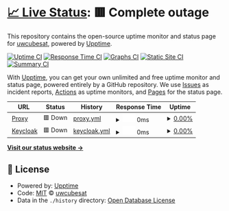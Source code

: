 # [📈 Live Status](https://status.huskysatellitelab.com): <!--live status--> **🟥 Complete outage**

This repository contains the open-source uptime monitor and status page for [uwcubesat](https://status.huskysatellitelab.com), powered by [Upptime](https://github.com/upptime/upptime).

[![Uptime CI](https://github.com/uwcubesat/selfhosted-upptime/workflows/Uptime%20CI/badge.svg)](https://github.com/uwcubesat/selfhosted-upptime/actions?query=workflow%3A%22Uptime+CI%22)
[![Response Time CI](https://github.com/uwcubesat/selfhosted-upptime/workflows/Response%20Time%20CI/badge.svg)](https://github.com/uwcubesat/selfhosted-upptime/actions?query=workflow%3A%22Response+Time+CI%22)
[![Graphs CI](https://github.com/uwcubesat/selfhosted-upptime/workflows/Graphs%20CI/badge.svg)](https://github.com/uwcubesat/selfhosted-upptime/actions?query=workflow%3A%22Graphs+CI%22)
[![Static Site CI](https://github.com/uwcubesat/selfhosted-upptime/workflows/Static%20Site%20CI/badge.svg)](https://github.com/uwcubesat/selfhosted-upptime/actions?query=workflow%3A%22Static+Site+CI%22)
[![Summary CI](https://github.com/uwcubesat/selfhosted-upptime/workflows/Summary%20CI/badge.svg)](https://github.com/uwcubesat/selfhosted-upptime/actions?query=workflow%3A%22Summary+CI%22)

With [Upptime](https://upptime.js.org), you can get your own unlimited and free uptime monitor and status page, powered entirely by a GitHub repository. We use [Issues](https://github.com/uwcubesat/selfhosted-upptime/issues) as incident reports, [Actions](https://github.com/uwcubesat/selfhosted-upptime/actions) as uptime monitors, and [Pages](https://status.huskysatellitelab.com) for the status page.

<!--start: status pages-->
<!-- This summary is generated by Upptime (https://github.com/upptime/upptime) -->
<!-- Do not edit this manually, your changes will be overwritten -->
<!-- prettier-ignore -->
| URL | Status | History | Response Time | Uptime |
| --- | ------ | ------- | ------------- | ------ |
| <img alt="" src="https://icons.duckduckgo.com/ip3/online.huskysatellitelab.com.ico" height="13"> [Proxy](https://online.huskysatellitelab.com) | 🟥 Down | [proxy.yml](https://github.com/UWCubeSat/selfhosted-upptime/commits/HEAD/history/proxy.yml) | <details><summary><img alt="Response time graph" src="./graphs/proxy/response-time-week.png" height="20"> 0ms</summary><br><a href="https://status.huskysat.org/history/proxy"><img alt="Response time 394" src="https://img.shields.io/endpoint?url=https%3A%2F%2Fraw.githubusercontent.com%2FUWCubeSat%2Fselfhosted-upptime%2FHEAD%2Fapi%2Fproxy%2Fresponse-time.json"></a><br><a href="https://status.huskysat.org/history/proxy"><img alt="24-hour response time 0" src="https://img.shields.io/endpoint?url=https%3A%2F%2Fraw.githubusercontent.com%2FUWCubeSat%2Fselfhosted-upptime%2FHEAD%2Fapi%2Fproxy%2Fresponse-time-day.json"></a><br><a href="https://status.huskysat.org/history/proxy"><img alt="7-day response time 0" src="https://img.shields.io/endpoint?url=https%3A%2F%2Fraw.githubusercontent.com%2FUWCubeSat%2Fselfhosted-upptime%2FHEAD%2Fapi%2Fproxy%2Fresponse-time-week.json"></a><br><a href="https://status.huskysat.org/history/proxy"><img alt="30-day response time 0" src="https://img.shields.io/endpoint?url=https%3A%2F%2Fraw.githubusercontent.com%2FUWCubeSat%2Fselfhosted-upptime%2FHEAD%2Fapi%2Fproxy%2Fresponse-time-month.json"></a><br><a href="https://status.huskysat.org/history/proxy"><img alt="1-year response time 425" src="https://img.shields.io/endpoint?url=https%3A%2F%2Fraw.githubusercontent.com%2FUWCubeSat%2Fselfhosted-upptime%2FHEAD%2Fapi%2Fproxy%2Fresponse-time-year.json"></a></details> | <details><summary><a href="https://status.huskysat.org/history/proxy">0.00%</a></summary><a href="https://status.huskysat.org/history/proxy"><img alt="All-time uptime 89.43%" src="https://img.shields.io/endpoint?url=https%3A%2F%2Fraw.githubusercontent.com%2FUWCubeSat%2Fselfhosted-upptime%2FHEAD%2Fapi%2Fproxy%2Fuptime.json"></a><br><a href="https://status.huskysat.org/history/proxy"><img alt="24-hour uptime 0.00%" src="https://img.shields.io/endpoint?url=https%3A%2F%2Fraw.githubusercontent.com%2FUWCubeSat%2Fselfhosted-upptime%2FHEAD%2Fapi%2Fproxy%2Fuptime-day.json"></a><br><a href="https://status.huskysat.org/history/proxy"><img alt="7-day uptime 0.00%" src="https://img.shields.io/endpoint?url=https%3A%2F%2Fraw.githubusercontent.com%2FUWCubeSat%2Fselfhosted-upptime%2FHEAD%2Fapi%2Fproxy%2Fuptime-week.json"></a><br><a href="https://status.huskysat.org/history/proxy"><img alt="30-day uptime 0.00%" src="https://img.shields.io/endpoint?url=https%3A%2F%2Fraw.githubusercontent.com%2FUWCubeSat%2Fselfhosted-upptime%2FHEAD%2Fapi%2Fproxy%2Fuptime-month.json"></a><br><a href="https://status.huskysat.org/history/proxy"><img alt="1-year uptime 76.20%" src="https://img.shields.io/endpoint?url=https%3A%2F%2Fraw.githubusercontent.com%2FUWCubeSat%2Fselfhosted-upptime%2FHEAD%2Fapi%2Fproxy%2Fuptime-year.json"></a></details>
| <img alt="" src="https://icons.duckduckgo.com/ip3/online.huskysatellitelab.com.ico" height="13"> [Keycloak](https://online.huskysatellitelab.com/keycloak/) | 🟥 Down | [keycloak.yml](https://github.com/UWCubeSat/selfhosted-upptime/commits/HEAD/history/keycloak.yml) | <details><summary><img alt="Response time graph" src="./graphs/keycloak/response-time-week.png" height="20"> 0ms</summary><br><a href="https://status.huskysat.org/history/keycloak"><img alt="Response time 239" src="https://img.shields.io/endpoint?url=https%3A%2F%2Fraw.githubusercontent.com%2FUWCubeSat%2Fselfhosted-upptime%2FHEAD%2Fapi%2Fkeycloak%2Fresponse-time.json"></a><br><a href="https://status.huskysat.org/history/keycloak"><img alt="24-hour response time 0" src="https://img.shields.io/endpoint?url=https%3A%2F%2Fraw.githubusercontent.com%2FUWCubeSat%2Fselfhosted-upptime%2FHEAD%2Fapi%2Fkeycloak%2Fresponse-time-day.json"></a><br><a href="https://status.huskysat.org/history/keycloak"><img alt="7-day response time 0" src="https://img.shields.io/endpoint?url=https%3A%2F%2Fraw.githubusercontent.com%2FUWCubeSat%2Fselfhosted-upptime%2FHEAD%2Fapi%2Fkeycloak%2Fresponse-time-week.json"></a><br><a href="https://status.huskysat.org/history/keycloak"><img alt="30-day response time 0" src="https://img.shields.io/endpoint?url=https%3A%2F%2Fraw.githubusercontent.com%2FUWCubeSat%2Fselfhosted-upptime%2FHEAD%2Fapi%2Fkeycloak%2Fresponse-time-month.json"></a><br><a href="https://status.huskysat.org/history/keycloak"><img alt="1-year response time 303" src="https://img.shields.io/endpoint?url=https%3A%2F%2Fraw.githubusercontent.com%2FUWCubeSat%2Fselfhosted-upptime%2FHEAD%2Fapi%2Fkeycloak%2Fresponse-time-year.json"></a></details> | <details><summary><a href="https://status.huskysat.org/history/keycloak">0.00%</a></summary><a href="https://status.huskysat.org/history/keycloak"><img alt="All-time uptime 82.25%" src="https://img.shields.io/endpoint?url=https%3A%2F%2Fraw.githubusercontent.com%2FUWCubeSat%2Fselfhosted-upptime%2FHEAD%2Fapi%2Fkeycloak%2Fuptime.json"></a><br><a href="https://status.huskysat.org/history/keycloak"><img alt="24-hour uptime 0.00%" src="https://img.shields.io/endpoint?url=https%3A%2F%2Fraw.githubusercontent.com%2FUWCubeSat%2Fselfhosted-upptime%2FHEAD%2Fapi%2Fkeycloak%2Fuptime-day.json"></a><br><a href="https://status.huskysat.org/history/keycloak"><img alt="7-day uptime 0.00%" src="https://img.shields.io/endpoint?url=https%3A%2F%2Fraw.githubusercontent.com%2FUWCubeSat%2Fselfhosted-upptime%2FHEAD%2Fapi%2Fkeycloak%2Fuptime-week.json"></a><br><a href="https://status.huskysat.org/history/keycloak"><img alt="30-day uptime 0.00%" src="https://img.shields.io/endpoint?url=https%3A%2F%2Fraw.githubusercontent.com%2FUWCubeSat%2Fselfhosted-upptime%2FHEAD%2Fapi%2Fkeycloak%2Fuptime-month.json"></a><br><a href="https://status.huskysat.org/history/keycloak"><img alt="1-year uptime 62.44%" src="https://img.shields.io/endpoint?url=https%3A%2F%2Fraw.githubusercontent.com%2FUWCubeSat%2Fselfhosted-upptime%2FHEAD%2Fapi%2Fkeycloak%2Fuptime-year.json"></a></details>

<!--end: status pages-->

[**Visit our status website →**](https://status.huskysatellitelab.com)

## 📄 License

- Powered by: [Upptime](https://github.com/upptime/upptime)
- Code: [MIT](./LICENSE) © [uwcubesat](https://status.huskysatellitelab.com)
- Data in the `./history` directory: [Open Database License](https://opendatacommons.org/licenses/odbl/1-0/)
